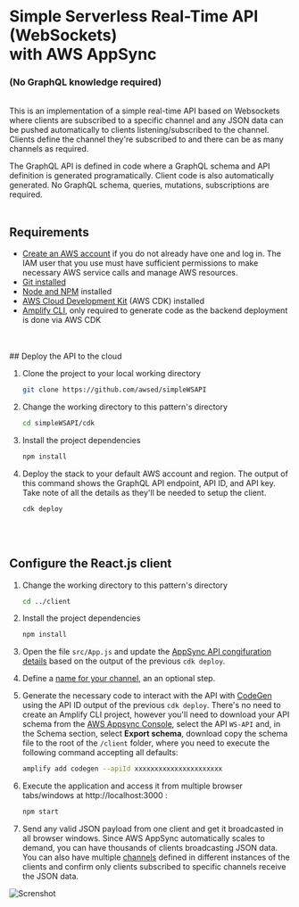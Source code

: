 # Simple Serverless Real-Time API (WebSockets)<br/> with AWS AppSync 
### (No GraphQL knowledge required)
<br/>
This is an implementation of a simple real-time API based on Websockets where clients are subscribed to a specific channel and any JSON data can be pushed automatically to clients listening/subscribed to the channel. Clients define the channel they're subscribed to and there can be as many channels as required.

The GraphQL API is defined in code where a GraphQL schema and API definition is generated programatically. Client code is also automatically generated. No GraphQL schema, queries, mutations, subscriptions are required.
<br/>
<br/>
## Requirements

* [Create an AWS account](https://portal.aws.amazon.com/gp/aws/developer/registration/index.html) if you do not already have one and log in. The IAM user that you use must have sufficient permissions to make necessary AWS service calls and manage AWS resources.
* [Git installed](https://git-scm.com/book/en/v2/Getting-Started-Installing-Git)
* [Node and NPM](https://nodejs.org/en/download/) installed
* [AWS Cloud Development Kit](https://docs.aws.amazon.com/cdk/latest/guide/cli.html) (AWS CDK) installed
* [Amplify CLI](https://docs.amplify.aws/cli/start/install/), only required to generate code as the backend deployment is done via AWS CDK
<br/>
<br/>
## Deploy the API to the cloud

1. Clone the project to your local working directory

   ```sh
   git clone https://github.com/awsed/simpleWSAPI
   ```

2. Change the working directory to this pattern's directory

   ```sh
   cd simpleWSAPI/cdk
   ```

3. Install the project dependencies

   ```sh
   npm install
   ```

4. Deploy the stack to your default AWS account and region. The output of this command shows the GraphQL API endpoint, API ID, and API key. Take note of all the details as they'll be needed to setup the client.

   ```sh
   cdk deploy
   ```
<br/>
<br/> 

## Configure the React.js client

1. Change the working directory to this pattern's directory

   ```sh
   cd ../client
   ```

2. Install the project dependencies

   ```sh
   npm install
   ```
3. Open the file `src/App.js` and update the [AppSync API congifuration details](https://github.com/awsed/simpleWSAPI/blob/68bc0846dc2edb5e13a75767a060153e37ceeaee/client/src/App.js#L9) based on the output of the previous `cdk deploy`.

4. Define a [name for your channel](https://github.com/awsed/simpleWSAPI/blob/68bc0846dc2edb5e13a75767a060153e37ceeaee/client/src/App.js#L22), an an optional step.

5. Generate the necessary code to interact with the API with [CodeGen](https://docs.amplify.aws/cli/graphql-transformer/codegen/) using the API ID output of the previous `cdk deploy`. There's no need to create an Amplify CLI project, however you'll need to download your API schema from the [AWS Appsync Console](https://console.aws.amazon.com/appsync/home), select the API `WS-API` and, in the Schema section, select **Export schema**, download copy the schema file to the root of the `/client` folder, where you need to execute the following command accepting all defaults:

   ```sh
   amplify add codegen --apiId xxxxxxxxxxxxxxxxxxxxxx
   ```

6. Execute the application and access it from multiple browser tabs/windows at http://localhost:3000 :

    ```bash
    npm start
    ```

7. Send any valid JSON payload from one client and get it broadcasted in all browser windows. Since AWS AppSync automatically scales to demand, you can have thousands of clients broadcasting JSON data. You can also have multiple [channels](https://github.com/awsed/simpleWSAPI/blob/68bc0846dc2edb5e13a75767a060153e37ceeaee/client/src/App.js#L22) defined in different instances of the clients and confirm only clients subscribed to specific channels receive the JSON data. 

![Screnshot](simple-wsapi.gif)